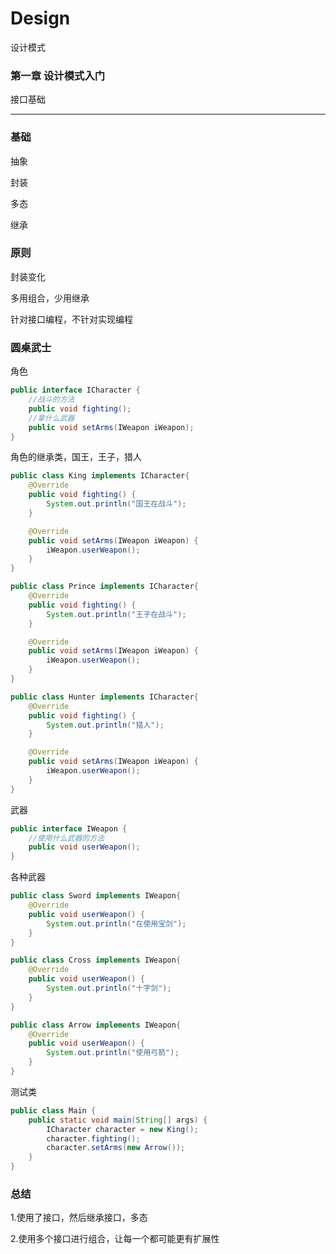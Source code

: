 # Design
设计模式

### 第一章 设计模式入门

接口基础

------

### 基础

抽象

封装

多态

继承

### 原则

封装变化

多用组合，少用继承

针对接口编程，不针对实现编程

### 圆桌武士

角色

```java
public interface ICharacter {
    //战斗的方法
    public void fighting();
    //拿什么武器
    public void setArms(IWeapon iWeapon);
}
```

角色的继承类，国王，王子，猎人

```java
public class King implements ICharacter{
    @Override
    public void fighting() {
        System.out.println("国王在战斗");
    }

    @Override
    public void setArms(IWeapon iWeapon) {
        iWeapon.userWeapon();
    }
}
```

```java
public class Prince implements ICharacter{
    @Override
    public void fighting() {
        System.out.println("王子在战斗");
    }

    @Override
    public void setArms(IWeapon iWeapon) {
        iWeapon.userWeapon();
    }
}
```

```java
public class Hunter implements ICharacter{
    @Override
    public void fighting() {
        System.out.println("猎人");
    }

    @Override
    public void setArms(IWeapon iWeapon) {
        iWeapon.userWeapon();
    }
}
```

武器

```java
public interface IWeapon {
  	//使用什么武器的方法
    public void userWeapon();
}
```

各种武器

```java
public class Sword implements IWeapon{
    @Override
    public void userWeapon() {
        System.out.println("在使用宝剑");
    }
}
```

```java
public class Cross implements IWeapon{
    @Override
    public void userWeapon() {
        System.out.println("十字剑");
    }
}
```

```java
public class Arrow implements IWeapon{
    @Override
    public void userWeapon() {
        System.out.println("使用弓箭");
    }
}
```

测试类

```java
public class Main {
    public static void main(String[] args) {
        ICharacter character = new King();
        character.fighting();
        character.setArms(new Arrow());
    }
}
```

### 总结

1.使用了接口，然后继承接口，多态

2.使用多个接口进行组合，让每一个都可能更有扩展性